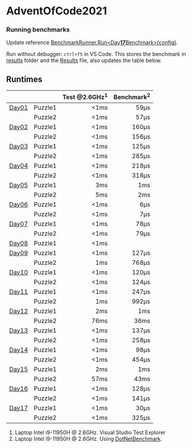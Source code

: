 # AdventOfCode2021

### Running benchmarks
Update reference [BenchmarkRunner.Run<Day**17**Benchmark>(config)](AdventOfCodeBenchmark/Program.cs).

Run without debugger: `ctrl+f5` in VS Code. This stores the benchmark in [results](AdventOfCodeBenchmark\BenchmarkDotNet.Artifacts\results) folder and the [Results](Results.json) file, also updates the table below.

## Runtimes
<!--ResultTableStart-->
|                                |         | Test @2.6GHz<sup>1</sup> | Benchmark<sup>2</sup> |
|--------------------------------|---------|-------------------------:|----------------------:|
| [Day01](AdventOfCode/Day01.cs) | Puzzle1 |                     <1ms |                  59μs |
|                                | Puzzle2 |                     <1ms |                  57μs |
| [Day02](AdventOfCode/Day02.cs) | Puzzle1 |                     <1ms |                 160μs |
|                                | Puzzle2 |                     <1ms |                 156μs |
| [Day03](AdventOfCode/Day03.cs) | Puzzle1 |                     <1ms |                 125μs |
|                                | Puzzle2 |                     <1ms |                 285μs |
| [Day04](AdventOfCode/Day04.cs) | Puzzle1 |                     <1ms |                 218μs |
|                                | Puzzle2 |                     <1ms |                 318μs |
| [Day05](AdventOfCode/Day05.cs) | Puzzle1 |                      3ms |                   1ms |
|                                | Puzzle2 |                      5ms |                   2ms |
| [Day06](AdventOfCode/Day06.cs) | Puzzle1 |                     <1ms |                   6μs |
|                                | Puzzle2 |                     <1ms |                   7μs |
| [Day07](AdventOfCode/Day07.cs) | Puzzle1 |                     <1ms |                  78μs |
|                                | Puzzle2 |                     <1ms |                  79μs |
| [Day08](AdventOfCode/Day08.cs) | Puzzle1 |                     <1ms |                       |
| [Day09](AdventOfCode/Day09.cs) | Puzzle1 |                     <1ms |                 127μs |
|                                | Puzzle2 |                      1ms |                 768μs |
| [Day10](AdventOfCode/Day10.cs) | Puzzle1 |                     <1ms |                 120μs |
|                                | Puzzle2 |                     <1ms |                 124μs |
| [Day11](AdventOfCode/Day11.cs) | Puzzle1 |                     <1ms |                 247μs |
|                                | Puzzle2 |                      1ms |                 992μs |
| [Day12](AdventOfCode/Day12.cs) | Puzzle1 |                      2ms |                   1ms |
|                                | Puzzle2 |                     76ms |                  36ms |
| [Day13](AdventOfCode/Day13.cs) | Puzzle1 |                     <1ms |                 137μs |
|                                | Puzzle2 |                     <1ms |                 258μs |
| [Day14](AdventOfCode/Day14.cs) | Puzzle1 |                     <1ms |                  98μs |
|                                | Puzzle2 |                     <1ms |                 454μs |
| [Day15](AdventOfCode/Day15.cs) | Puzzle1 |                      2ms |                   1ms |
|                                | Puzzle2 |                     57ms |                  43ms |
| [Day16](AdventOfCode/Day16.cs) | Puzzle1 |                     <1ms |                 128μs |
|                                | Puzzle2 |                     <1ms |                 141μs |
| [Day17](AdventOfCode/Day17.cs) | Puzzle1 |                     <1ms |                  30μs |
|                                | Puzzle2 |                     <1ms |                 325μs |
<!--ResultTableEnd-->

1) Laptop Intel i9-11950H @ 2.6GHz. Visual Studio Test Explorer
2) Laptop Intel i9-11950H @ 2.6GHz. Using [DotNetBenchmark](https://github.com/dotnet/BenchmarkDotNet).